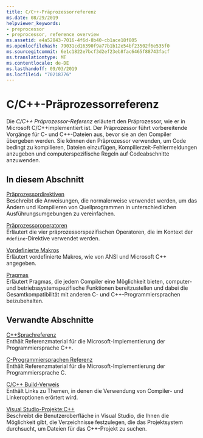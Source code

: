 ```yaml
---
title: C/C++-Präprozessorreferenz
ms.date: 08/29/2019
helpviewer_keywords:
- preprocessor
- preprocessor, reference overview
ms.assetid: e4a52843-7016-4f6d-8b40-cb1ace18f805
ms.openlocfilehash: 79031cd16390f9a77b1b12e54bf23502f6e535f0
ms.sourcegitcommit: 6e1c1822e7bcf3d2ef23eb8fac6465f88743facf
ms.translationtype: MT
ms.contentlocale: de-DE
ms.lasthandoff: 09/03/2019
ms.locfileid: "70218776"
---
```

# <a name="cc-preprocessor-reference"></a>C/C++-Präprozessorreferenz

Die *C/C++ Präprozessor-Referenz* erläutert den Präprozessor, wie er in Microsoft C/C++implementiert ist. Der Präprozessor führt vorbereitende Vorgänge für C- und C++-Dateien aus, bevor sie an den Compiler übergeben werden. Sie können den Präprozessor verwenden, um Code bedingt zu kompilieren, Dateien einzufügen, Kompilierzeit-Fehlermeldungen anzugeben und computerspezifische Regeln auf Codeabschnitte anzuwenden.

## <a name="in-this-section"></a>In diesem Abschnitt

[Präprozessordirektiven](../preprocessor/preprocessor-directives.md)\
Beschreibt die Anweisungen, die normalerweise verwendet werden, um das Ändern und Kompilieren von Quellprogrammen in unterschiedlichen Ausführungsumgebungen zu vereinfachen.

[Präprozessoroperatoren](../preprocessor/preprocessor-operators.md)\
Erläutert die vier präprozessorspezifischen Operatoren, die im Kontext der `#define`-Direktive verwendet werden.

[Vordefinierte Makros](../preprocessor/predefined-macros.md)\
Erläutert vordefinierte Makros, wie von ANSI und Microsoft C++ angegeben.

[Pragmas](../preprocessor/pragma-directives-and-the-pragma-keyword.md)\
Erläutert Pragmas, die jedem Compiler eine Möglichkeit bieten, computer- und betriebssystemspezifische Funktionen bereitzustellen und dabei die Gesamtkompatibilität mit anderen C- und C++-Programmiersprachen beizubehalten.

## <a name="related-sections"></a>Verwandte Abschnitte

[C++Sprachreferenz](../cpp/cpp-language-reference.md)\
Enthält Referenzmaterial für die Microsoft-Implementierung der Programmiersprache C++.

[C-Programmiersprachen Referenz](../c-language/c-language-reference.md)\
Enthält Referenzmaterial für die Microsoft-Implementierung der Programmiersprache C.

[C/C++ Build-Verweis](../build/reference/c-cpp-building-reference.md)\
Enthält Links zu Themen, in denen die Verwendung von Compiler- und Linkeroptionen erörtert wird.

[Visual Studio-Projekte:C++](../build/creating-and-managing-visual-cpp-projects.md)\
Beschreibt die Benutzeroberfläche in Visual Studio, die Ihnen die Möglichkeit gibt, die Verzeichnisse festzulegen, die das Projektsystem durchsucht, um Dateien für das C++-Projekt zu suchen.

